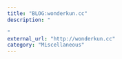 ```yaml
---
title: "BLOG:wonderkun.cc"
description: "

"
external_url: "http://wonderkun.cc"
category: "Miscellaneous"
---
```


